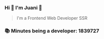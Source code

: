 ### Hi 👋 I&#39;m Juani 🦁

> I&#39;m a Frontend Web Developer SSR

### 📚 Minutes being a developer: 1839727
